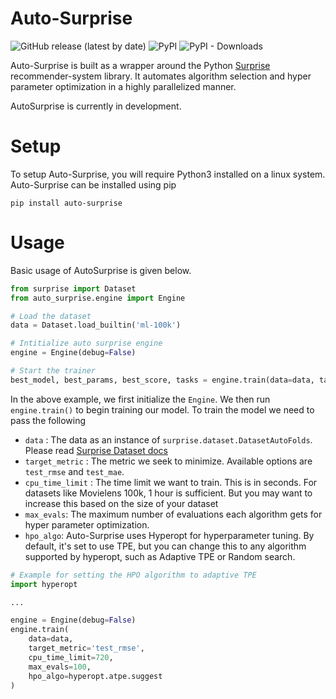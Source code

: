 # Auto-Surprise

![GitHub release (latest by date)](https://img.shields.io/github/v/release/BeelGroup/Auto-Surprise.svg) ![PyPI](https://img.shields.io/pypi/v/Auto-Surprise.svg) ![PyPI - Downloads](https://img.shields.io/pypi/dm/Auto-Surprise.svg)

Auto-Surprise is built as a wrapper around the Python [Surprise](https://surprise.readthedocs.io/en/stable/index.html) recommender-system library. It automates algorithm selection and hyper parameter optimization in a highly parallelized manner.

AutoSurprise is currently in development.

# Setup

To setup Auto-Surprise, you will require Python3 installed on a linux system. Auto-Surprise can be installed using pip

```
pip install auto-surprise
```

# Usage

Basic usage of AutoSurprise is given below.

```python
from surprise import Dataset
from auto_surprise.engine import Engine

# Load the dataset
data = Dataset.load_builtin('ml-100k')

# Intitialize auto surprise engine
engine = Engine(debug=False)

# Start the trainer
best_model, best_params, best_score, tasks = engine.train(data=data, target_metric='test_rmse', cpu_time_limit=720, max_evals=100)
```

In the above example, we first initialize the `Engine`. We then run `engine.train()` to begin training our model. To train the model we need to pass the following

- `data` : The data as an instance of `surprise.dataset.DatasetAutoFolds`. Please read [Surprise Dataset docs](https://surprise.readthedocs.io/en/stable/dataset.html)
- `target_metric` : The metric we seek to minimize. Available options are `test_rmse` and `test_mae`.
- `cpu_time_limit` : The time limit we want to train. This is in seconds. For datasets like Movielens 100k, 1 hour is sufficient. But you may want to increase this based on the size of your dataset
- `max_evals`: The maximum number of evaluations each algorithm gets for hyper parameter optimization.
- `hpo_algo`: Auto-Surprise uses Hyperopt for hyperparameter tuning. By default, it's set to use TPE, but you can change this to any algorithm supported by hyperopt, such as Adaptive TPE or Random search.

```python
# Example for setting the HPO algorithm to adaptive TPE
import hyperopt

...

engine = Engine(debug=False)
engine.train(
    data=data,
    target_metric='test_rmse',
    cpu_time_limit=720,
    max_evals=100,
    hpo_algo=hyperopt.atpe.suggest
)
```